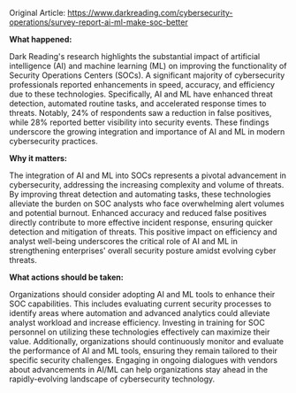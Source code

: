 Original Article: https://www.darkreading.com/cybersecurity-operations/survey-report-ai-ml-make-soc-better

**What happened:**

Dark Reading's research highlights the substantial impact of artificial intelligence (AI) and machine learning (ML) on improving the functionality of Security Operations Centers (SOCs). A significant majority of cybersecurity professionals reported enhancements in speed, accuracy, and efficiency due to these technologies. Specifically, AI and ML have enhanced threat detection, automated routine tasks, and accelerated response times to threats. Notably, 24% of respondents saw a reduction in false positives, while 28% reported better visibility into security events. These findings underscore the growing integration and importance of AI and ML in modern cybersecurity practices.

**Why it matters:**

The integration of AI and ML into SOCs represents a pivotal advancement in cybersecurity, addressing the increasing complexity and volume of threats. By improving threat detection and automating tasks, these technologies alleviate the burden on SOC analysts who face overwhelming alert volumes and potential burnout. Enhanced accuracy and reduced false positives directly contribute to more effective incident response, ensuring quicker detection and mitigation of threats. This positive impact on efficiency and analyst well-being underscores the critical role of AI and ML in strengthening enterprises' overall security posture amidst evolving cyber threats.

**What actions should be taken:**

Organizations should consider adopting AI and ML tools to enhance their SOC capabilities. This includes evaluating current security processes to identify areas where automation and advanced analytics could alleviate analyst workload and increase efficiency. Investing in training for SOC personnel on utilizing these technologies effectively can maximize their value. Additionally, organizations should continuously monitor and evaluate the performance of AI and ML tools, ensuring they remain tailored to their specific security challenges. Engaging in ongoing dialogues with vendors about advancements in AI/ML can help organizations stay ahead in the rapidly-evolving landscape of cybersecurity technology.